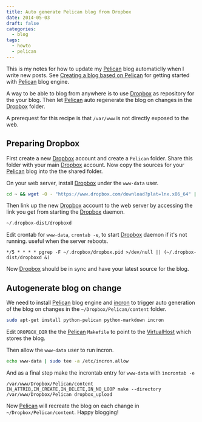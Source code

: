 ```yaml
---
title: Auto generate Pelican blog from Dropbox
date: 2014-05-03
draft: false
categories:
  - blog
tags:
  - howto
  - pelican
---
```


This is my notes for how to update my [Pelican] blog automaticlly when I write new posts. See [Creating a blog based on Pelican](2014-04-12-pelican) for getting started with [Pelican] blog engine.

A way to be able to blog from anywhere is to use [Dropbox] as repository for the your blog. Then let [Pelican] auto regenerate the blog on changes in the [Dropbox] folder.

A prerequest for this recipe is that `/var/www` is not directly exposed to the web.

## Preparing Dropbox

First create a new [Dropbox] account and create a `Pelican` folder. Share this folder with your main [Dropbox] account. Now copy the sources for your [Pelican] blog into the the shared folder.

On your web server, install [Dropbox] under the `www-data` user.

```bash
cd ~ && wget -O - "https://www.dropbox.com/download?plat=lnx.x86_64" | tar xzf -
```

Then link up the new [Dropbox] account to the web server by accessing the link you get from starting the [Dropbox] daemon.

```bash
~/.dropbox-dist/dropboxd
```

Edit crontab for `www-data`, `crontab -e`, to start [Dropbox] daemon if it's not running. useful when the server reboots.

```cron
*/5 * * * * pgrep -F ~/.dropbox/dropbox.pid >/dev/null || (~/.dropbox-dist/dropboxd &)
```

Now [Dropbox] should be in sync and have your latest source for the blog.

## Autogenerate blog on change

We need to install [Pelican] blog engine and [incron] to trigger auto generation of the blog on changes in the `~/Dropbox/Pelican/content` folder.

```bash
sudo apt-get install python-pelican python-markdown incron
```

Edit `DROPBOX_DIR` the the [Pelican] `Makefile` to point to the [VirtualHost] which stores the blog.

Then allow the `www-data` user to run incron.

```bash
echo www-data | sudo tee -a /etc/incron.allow
```
And as a final step make the incrontab entry for `www-data` with `ìncrontab -e`

```shell
/var/www/Dropbox/Pelican/content IN_ATTRIB,IN_CREATE,IN_DELETE,IN_NO_LOOP make --directory /var/www/Dropbox/Pelican dropbox_upload
```

Now [Pelican] will recreate the blog on each change in `~/Dropbox/Pelican/content`. Happy blogging!


[Pelican]: http://blog.getpelican.com
[Dropbox]: https://www.dropbox.com
[incron]: http://inotify.aiken.cz/?section=incron&page=about&lang=en
[VirtualHost]: https://en.wikipedia.org/wiki/Virtual_hosting "Virtual hosting"


